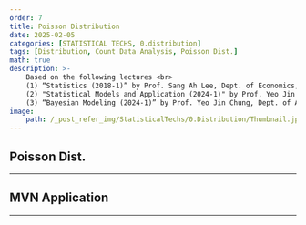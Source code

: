 ```yaml
---
order: 7
title: Poisson Distribution
date: 2025-02-05
categories: [STATISTICAL TECHS, 0.distribution]
tags: [Distribution, Count Data Analysis, Poisson Dist.]
math: true
description: >-
    Based on the following lectures <br>
    (1) “Statistics (2018-1)” by Prof. Sang Ah Lee, Dept. of Economics, College of Economics & Commerce, Kookmin Univ. <br>
    (2) "Statistical Models and Application (2024-1)" by Prof. Yeo Jin Chung, Dept. of Data Science, The Grad. School, Kookmin Univ. <br>
    (3) “Bayesian Modeling (2024-1)” by Prof. Yeo Jin Chung, Dept. of AI, Big Data & Management, College of Business Administration, Kookmin Univ.
image:
    path: /_post_refer_img/StatisticalTechs/0.Distribution/Thumbnail.jpg
---
```


## Poisson Dist.
-----

## MVN Application
-----